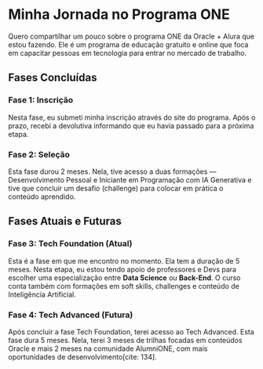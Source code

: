 # Minha Jornada no Programa ONE

Quero compartilhar um pouco sobre o programa ONE da Oracle + Alura que estou fazendo. Ele é um programa de educação gratuito e online que foca em capacitar pessoas em tecnologia para entrar no mercado de trabalho.

## Fases Concluídas

### Fase 1: Inscrição
Nesta fase, eu submeti minha inscrição através do site do programa. Após o prazo, recebi a devolutiva informando que eu havia passado para a próxima etapa.

### Fase 2: Seleção
Esta fase durou 2 meses. Nela, tive acesso a duas formações — Desenvolvimento Pessoal e Iniciante em Programação com IA Generativa e tive que concluir um desafio (challenge) para colocar em prática o conteúdo aprendido.

## Fases Atuais e Futuras

### Fase 3: Tech Foundation (Atual)
Esta é a fase em que me encontro no momento. Ela tem a duração de 5 meses. Nesta etapa, eu estou tendo apoio de professores e Devs para escolher uma especialização entre **Data Science** ou **Back-End**. O curso conta também com formações em soft skills, challenges e conteúdo de Inteligência Artificial.

### Fase 4: Tech Advanced (Futura)
Após concluir a fase Tech Foundation, terei acesso ao Tech Advanced. Esta fase dura 5 meses. Nela, terei 3 meses de trilhas focadas em conteúdos Oracle e mais 2 meses na comunidade AlumniONE, com mais oportunidades de desenvolvimento[cite: 134].
